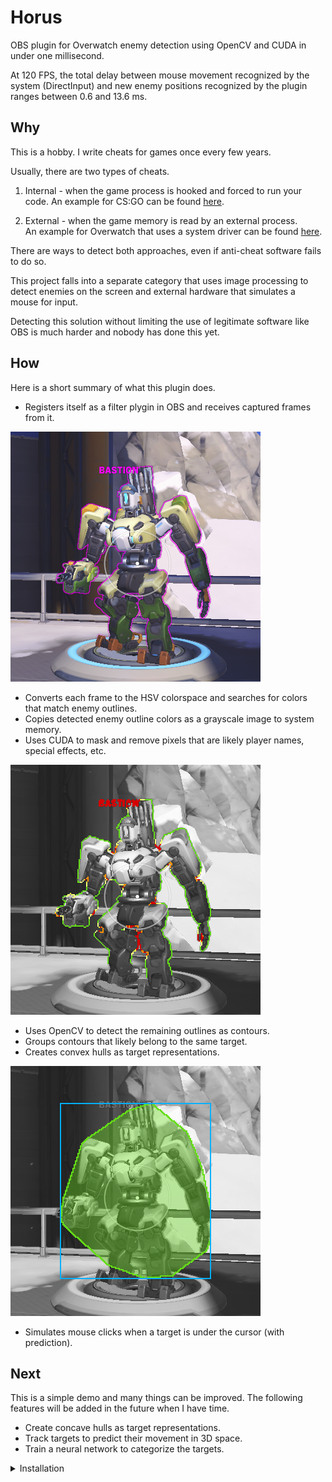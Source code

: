 # Horus
OBS plugin for Overwatch enemy detection using OpenCV and CUDA in under one millisecond.

At 120 FPS, the total delay between mouse movement recognized by the system (DirectInput)
and new enemy positions recognized by the plugin ranges between 0.6 and 13.6 ms.

## Why
This is a hobby. I write cheats for games once every few years.

Usually, there are two types of cheats.

1. Internal - when the game process is hooked and forced to run your code. 
   An example for CS:GO can be found [here](https://github.com/qis/jeeves).

2. External - when the game memory is read by an external process.<br/>
   An example for Overwatch that uses a system driver can be found
   [here](https://github.com/qis/overwatch).

There are ways to detect both approaches, even if anti-cheat software fails to do so.

This project falls into a separate category that uses image processing to detect enemies on
the screen and external hardware that simulates a mouse for input.

Detecting this solution without limiting the use of legitimate software like OBS is much
harder and nobody has done this yet.

## How
Here is a short summary of what this plugin does.

* Registers itself as a filter plygin in OBS and receives captured frames from it.

![Scan](res/images/scan.png "Scan")

* Converts each frame to the HSV colorspace and searches for colors that match enemy outlines.
* Copies detected enemy outline colors as a grayscale image to system memory.
* Uses CUDA to mask and remove pixels that are likely player names, special effects, etc.

![Mask](res/images/mask.png "Mask")

* Uses OpenCV to detect the remaining outlines as contours.
* Groups contours that likely belong to the same target.
* Creates convex hulls as target representations.

![Target](res/images/target.png "Target")

* Simulates mouse clicks when a target is under the cursor (with prediction).

## Next
This is a simple demo and many things can be improved. The following features will be added
in the future when I have time.

* Create concave hulls as target representations.
* Track targets to predict their movement in 3D space.
* Train a neural network to categorize the targets.

<details>
<summary>Installation</summary>

This repository exists for demonstration purposes only. Instructions are for the author's convenience.

1. Install [OBS-Studio][obs] to `C:\OBS`.
2. Extract [OBS-Studio][obs] source code to `C:\OBS\src`.
3. Install [Python 3][py3] to `C:\Python`.
4. Install [CUDA Toolkit][cuda] to `C:\CUDA`.
5. Clone this repository to `C:\OBS\horus`.

```cmd
git clone git@github.com:qis/horus C:/OBS/horus
cd C:\OBS\horus
git submodule update --init --depth 1
```

6. Install dependencies using [Conan][conan].

<!--
* Set the system environment variable `CONAN_USER_HOME_SHORT` to `None`.
* Upgrade pip with `python -m pip install --upgrade pip`.
* Upgrade conan with `pip install conan --upgrade`.
-->

```cmd
cd C:\OBS\horus
conan install . -if third_party -pr conan.profile
```

7. Build [OpenCV][opencv] in `x64 Native Tools Command Prompt for VS 2022`.

```cmd
cd C:\OBS\horus\third_party\opencv
cmake -B build --preset default
cmake --build build --target install
copy release\x64\vc17\bin\opencv_world470.dll C:\OBS\obs-plugins\64bit\
```

9. Configure [OBS-Studio][obs] and Overwatch according to [settings.md](settings.md).

</details>

[obs]: https://github.com/obsproject/obs-studio/releases/tag/27.2.4
[py3]: https://www.python.org/downloads/windows/
[cuda]: https://developer.nvidia.com/cuda-downloads
[conan]: https://conan.io/center/
[opencv]: https://github.com/opencv/opencv/releases
